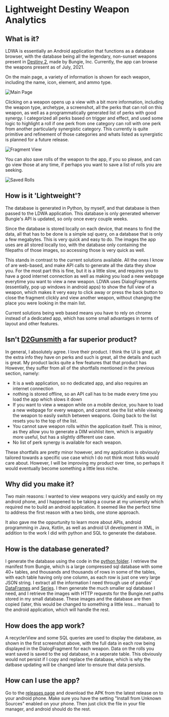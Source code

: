 # Lightweight Destiny Weapon Analytics

## What is it?

LDWA is essentially an Android application that functions as a database browser, with the database being all the legendary, non-sunset weapons present in [Destiny 2](https://www.bungie.net/7/en/Destiny/NewLight), 
 made by Bungie, Inc. Currently, the app can browse the weapons present as of July, 2021. 
 
 On the main page, a variety of information is shown for each weapon, including the name, icon, element, and ammo type. 
 
 ![Main Page](/screenshots/main_ss.png)
 
 Clicking on a weapon opens up a view with a bit more information, including the weapon type, archetype, a screenshot, all the perks that can roll on this weapon,
 as well as a programmatically generated list of perks with good synergy. I categorized all perks based on trigger and effect, 
 and used some logic to highlight a roll if one perk from one category can roll with one perk from another particularly synergistic category. 
 This currently is quite primitive and refinement of those categories and whats listed as synergistic is planned for a future release. 
 
  ![Fragment View](/screenshots/fragment_ss.png)
 
 You can also save rolls of the weapon to the app, if you so please, and can go view those at any time, if perhaps you want to save a list of rolls you are seeking.
 
  ![Saved Rolls](/screenshots/saved_rolls_ss.png)
 
 ## How is it 'Lightweight'?
 
 The database is generated in Python, by myself, and that database is then passed to the LDWA application. 
 This database is only generated whenver Bungie's API is updated, so only once every couple weeks. 
 
 Since the database is stored locally on each device, that means to find the data, all that has to be done is a simple sql query, on a database that is only a few megabytes. 
 This is very quick and easy to do. 
 The images the app uses are all stored locally too, with the database only containing the filepaths of those images, so accessing those is very quick as well.
 
 This stands in contrast to the current solutions available. All the ones I know of are web-based, and make API calls to generate all the data they show you. For the most part this is fine, but it is a little slow, and requires you to have a good internet connection as well as making you load a new webpage everytime you want to view a new weapon. 
 LDWA uses DialogFragments (essentially, pop up windows in android apps) to show the full view of a weapon, which makes it very easy to click away or press the back button to close the fragment clickly and view another weapon, without changing the place you were looking in the main list. 
 
 Current solutions being web based means you have to rely on chrome instead of a dedicated app, which has some small advantages in terms of layout and other features. 
 
 ## Isn't [D2Gunsmith](https://D2Gunsmith.com) a far superior product?
 
 In general, I absolutely agree. I love their product. I think the UI is great, all the extra info they have on perks and such is great, all the details and such is great. My product lacks quite a few features that that product has However, they suffer from all of the shortfalls mentioned in the previous section, namely:
 - It is a web application, so no dedicated app, and also requires an internet connection
 - nothing is stored offline, so an API call has to be made every time you load the app which slows it down
 - If you want to view a weapon while on a mobile device, you have to load a new webpage for every weapon, and cannot see the list while viewing the weapon to easily switch between weapons. Going back to the list resets you to the top of the list. 
 - You cannot save weapon rolls within the application itself. This is minor, as they allow you to generate a DIM wishlist item, which is arguably more useful, but has a slightly different use case. 
 - No list of perk synergy is available for each weapon. 
 
 These shortfalls are pretty minor however, and my application is obviously tailored towards a specific use case which I do not think most folks would care about. However, I will be improving my product over time, so perhaps it would eventually become something a little less niche. 
 
 ## Why did you make it?
 
 Two main reasons: I wanted to view weapons very quickly and easily on my android phone, and I happened to be taking a course at my university which required me to build an android application. It seemed like the perfect time to address the first reason with a two birds, one stone approach. 
 
 It also gave me the oppurtunity to learn more about APIs, android programming in Java, Kotlin, as well as android UI development in XML, in addition to the work I did with python and SQL to generate the database. 
 
 ## How is the database generated?
 
 I generate the database using the code in the [python folder](/python). I retrieve the manifest from Bungie, which is a large compressed sql database with some 40+ tables, and thousands and thousands of rows in some of the tables, with each table having only one column, as each row is just one very large JSON string. I extract all the information I need through use of pandas' [DataFrames](https://pandas.pydata.org/pandas-docs/stable/reference/frame.html) and [Series](https://pandas.pydata.org/pandas-docs/stable/reference/series.html). I then generate the much smaller sql database I need, and I retrieve the images with HTTP requests for the Bungie.net paths stored in my small database. These images and the database are then copied (later, this would be changed to something a little less... manual) to the android application, which will handle the rest. 
 
 ## How does the app work?
 
 A recyclerView and some SQL queries are used to display the database, as shown in the first screenshot above, with the full data in each row being displayed in the DialogFragment for each weapon. Data on the rolls you want saved is saved to the sql database, in a seperate table. This obviously would not persist if I copy and replace the database, which is why the datbase updating will be changed later to ensure that data persists. 
 
 ## How can I use the app? 

Go to the [releases page](https://github.com/Savathun/LDWA/releases) and download the APK from the latest release on to your android phone. Make sure you have the setting "Install from Unknown Sources" enabled on your phone. Then just click the file in your file manager, and android should do the rest. 
 
